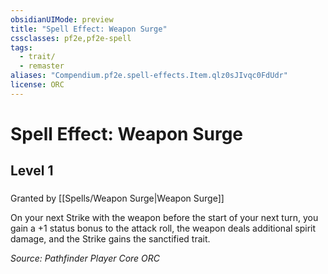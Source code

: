 ```yaml
---
obsidianUIMode: preview
title: "Spell Effect: Weapon Surge"
cssclasses: pf2e,pf2e-spell
tags:
  - trait/
  - remaster
aliases: "Compendium.pf2e.spell-effects.Item.qlz0sJIvqc0FdUdr"
license: ORC
---
```

# Spell Effect: Weapon Surge
## Level 1
### 






Granted by [[Spells/Weapon Surge|Weapon Surge]]

On your next Strike with the weapon before the start of your next turn, you gain a +1 status bonus to the attack roll, the weapon deals additional spirit damage, and the Strike gains the sanctified trait.

*Source: Pathfinder Player Core*
*ORC*